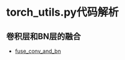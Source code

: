 # torch_utils.py代码解析

## 卷积层和BN层的融合
* [fuse_conv_and_bn](https://flyfish.blog.csdn.net/article/details/120088043)
